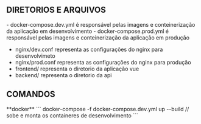 <h2>DIRETORIOS E ARQUIVOS</h2>
- docker-compose.dev.yml é responsável pelas imagens e conteinerização da aplicação em desenvolvimento
- docker-compose.prod.yml é responsável pelas imagens e conteinerização da aplicação em produção

- nginx/dev.conf representa as configurações do nginx para desenvolvimeto
- nginx/prod.conf representa as configurações do nginx para produção
- frontend/ representa o diretorio da aplicação vue
- backend/ representa o diretorio da api

<h2>COMANDOS</h2>
**docker**
``` docker-compose -f docker-compose.dev.yml up --build // sobe e monta os containeres de desenvolvimento ```